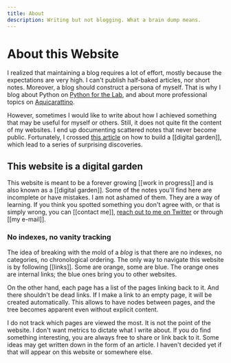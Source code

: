 ```yaml
---
title: About
description: Writing but not blogging. What a brain dump means.
---
```


# About this Website

I realized that maintaining a blog requires a lot of effort, mostly because the expectations are very high. I can't publish half-baked articles, nor short notes. Moreover, a blog should construct a persona of myself. That is why I blog about Python on [Python for the Lab](https://www.pythonforthelab.com), and about more professional topics on [Aquicarattino](https://www.aquicarattino.com). 

However, sometimes I would like to write about how I achieved something that may be useful for myself or others. Still, it does not quite fit the content of my websites. I end up documenting scattered notes that never become public. Fortunately, I crossed [this article](https://nesslabs.com/digital-garden-tiddlywiki) on how to build a [[digital garden]], which lead to a series of surprising discoveries. 

## This website is a digital garden
This website is meant to be a forever growing [[work in progress]] and is also known as a [[digital garden]]. Some of the notes you'll find here are incomplete or have mistakes. I am not ashamed of them. They are a way of learning. If you think you spotted something you don't agree with, or that is simply wrong, you can [[contact me]], [reach out to me on Twitter](https://www.twitter.com/aquicarattino) or through [[my e-mail]]. 

### No indexes, no vanity tracking
The idea of breaking with the mold of a *blog* is that there are no indexes, no categories, no chronological ordering. The only way to navigate this website is by following [[links]]. Some are orange, some are blue. The orange ones are internal links; the blue ones bring you to other websites. 

On the other hand, each page has a list of the pages linking back to it. And there shouldn't be dead links. If I make a link to an empty page, it will be created automatically. This allows to have nodes between pages, and the tree becomes apparent even without explicit content. 

I do not track which pages are viewed the most. It is not the point of the website. I don't want metrics to dictate what I write about. If you do find something interesting, you are always free to share or link back to it. Some ideas may get written down in the form of an article. I haven't decided yet if that will appear on this website or somewhere else. 


